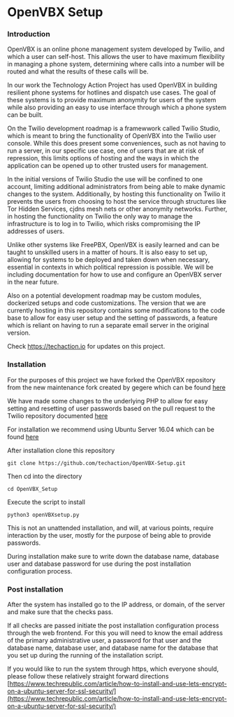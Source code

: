 # OpenVBX Setup


### Introduction


OpenVBX is an online phone management system developed by Twilio, and which a
user can self-host.  This allows the user to have maximum flexibility in
managing a phone system, determining where calls into a number will be routed
and what the results of these calls will be.


In our work the Technology Action Project has used OpenVBX in building
resilient phone systems for hotlines and dispatch use cases.  The goal of
these systems is to provide maximum anonymity for users of the system while
also providing an easy to use interface through which a phone system can be
built.


On the Twilio development roadmap is a framewwork called Twilio Studio, which
is meant to bring the functionality of OpenVBX into the Twilio user console.
While this does present some conveniences, such as not having to run a server,
in our specific use case, one of users that are at risk of repression, this
limits options of hosting and the ways in which the application can be opened
up to other trusted users for management.


In the initial versions of Twilio Studio the use will be confined to one account,
limiting additional administrators from being able to make dynamic changes to
the system.  Additionally, by hosting this functionality on Twilio it prevents
the users from choosing to host the service through structures like Tor
Hidden Services, cjdns mesh nets or other anonymity networks.  Further, in
hosting the functionality on Twilio the only way to manage the infrastructure
is to log in to Twilio, which risks compromising the IP addresses of users.


Unlike other systems like FreePBX, OpenVBX is easily learned and can be taught
to unskilled users in a matter of hours.  It is also easy to set up, allowing
for systems to be deployed and taken down when necessary, essential in
contexts in which political repression is possible.  We will be including
documentation for how to use and configure an OpenVBX server in the near
future.


Also on a potential development roadmap may be custom modules, dockerized
setups and code customizations.  The version that we are currently hosting
in this repository contains some modifications to the code base to allow
for easy user setup and the setting of passwords, a feature which is reliant
on having to run a separate email server in the original version.


Check https://techaction.io for updates on this project.


### Installation


For the purposes of this project we have forked the OpenVBX repository from the
new maintenance fork created by gegere which can be found [here](https://github.com/gegere/OpenVBX)


We have made some changes to the underlying PHP to allow for easy setting and
resetting of user passwords based on the pull request to the Twilio repository
documented [here](https://github.com/ocsnetworks/OpenVBX/commit/36cb6958f5721082ab10799de5411547acf21e13)


For installation we recommend using Ubuntu Server 16.04 which can be found
[here](https://www.ubuntu.com/download/server)


After installation clone this repository

`git clone https://github.com/techaction/OpenVBX-Setup.git`


Then cd into the directory

`cd OpenVBX_Setup`


Execute the script to install

`python3 openVBXsetup.py`


This is not an unattended installation, and will, at various points, require
interaction by the user, mostly for the purpose of being able to provide
passwords.

During installation make sure to write down the database name, database user
and database password for use during the post installation configuration
process.


### Post installation


After the system has installed go to the IP address, or domain, of the server
and make sure that the checks pass.


If all checks are passed initiate the post installation configuration process
through the web frontend.  For this you will need to know the email address of
the primary administrative user, a password for that user and the database name,
database user, and database name for the database that you set up during the
running of the installation script.


If you would like to run the system through https, which everyone should,
please follow these relatively straight forward directions
[https://www.techrepublic.com/article/how-to-install-and-use-lets-encrypt-on-a-ubuntu-server-for-ssl-security/](https://www.techrepublic.com/article/how-to-install-and-use-lets-encrypt-on-a-ubuntu-server-for-ssl-security/)
